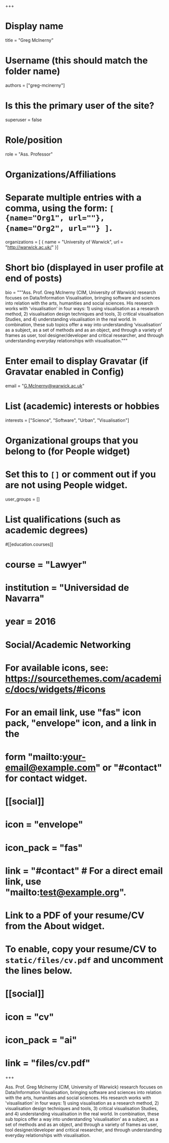 +++
# Display name
title = "Greg McInerny"

# Username (this should match the folder name)
authors = ["greg-mcinerny"]

# Is this the primary user of the site?
superuser = false

# Role/position
role = "Ass. Professor"

# Organizations/Affiliations
#   Separate multiple entries with a comma, using the form: `[ {name="Org1", url=""}, {name="Org2", url=""} ]`.
organizations = [ { name = "University of Warwick", url = "http://warwick.ac.uk/" }]

# Short bio (displayed in user profile at end of posts)
bio = """Ass. Prof. Greg McInerny (CIM, University of Warwick) research focuses on Data/Information Visualisation, bringing software and sciences into relation with the arts, humanities and social sciences. His research works with 'visualisation' in four ways: 1) using visualisation as a research method, 2) visualisation design techniques and tools, 3) critical visualisation Studies, and 4) understanding visualisation in the real world. In combination, these sub topics offer a way into understanding ‘visualisation’ as a subject, as a set of methods and as an object, and through a variety of frames as user, tool designer/developer and critical researcher, and through understanding everyday relationships with visualisation."""

# Enter email to display Gravatar (if Gravatar enabled in Config)
email = "G.McInerny@warwick.ac.uk"

# List (academic) interests or hobbies
interests = ["Science", "Software", "Urban", "Visualisation"]

# Organizational groups that you belong to (for People widget)
#   Set this to `[]` or comment out if you are not using People widget.
user_groups = []

# List qualifications (such as academic degrees)
#[[education.courses]]
#  course = "Lawyer"
#  institution = "Universidad de Navarra"
#  year = 2016



# Social/Academic Networking
# For available icons, see: https://sourcethemes.com/academic/docs/widgets/#icons
#   For an email link, use "fas" icon pack, "envelope" icon, and a link in the
#   form "mailto:your-email@example.com" or "#contact" for contact widget.

# [[social]]
#   icon = "envelope"
#   icon_pack = "fas"
#   link = "#contact"  # For a direct email link, use "mailto:test@example.org".

# Link to a PDF of your resume/CV from the About widget.
# To enable, copy your resume/CV to `static/files/cv.pdf` and uncomment the lines below.
# [[social]]
#   icon = "cv"
#   icon_pack = "ai"
#   link = "files/cv.pdf"

+++

Ass. Prof. Greg McInerny (CIM, University of Warwick) research focuses on Data/Information Visualisation, bringing software and sciences into relation with the arts, humanities and social sciences. His research works with 'visualisation' in four ways: 1) using visualisation as a research method, 2) visualisation design techniques and tools, 3) critical visualisation Studies, and 4) understanding visualisation in the real world. In combination, these sub topics offer a way into understanding ‘visualisation’ as a subject, as a set of methods and as an object, and through a variety of frames as user, tool designer/developer and critical researcher, and through understanding everyday relationships with visualisation.
